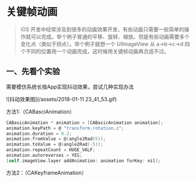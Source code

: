 <h1>关键帧动画</h1>




> iOS 开发中经常涉及到很多的动画效果开发，有些动画只需要一些简单的操作就可以完成。举个例子普通的平移、旋转、缩放。但是有些动画需要多个变化点（类似于拐点）。举个例子就想一个 UIImageView 从 a-&gt;b-&gt;c-&gt;d 四个不同的位置用一个动画完成，这时候用关键帧动画再合适不过。




<h2>一、先看个实验</h2>


<p>需要模仿系统长按App实现抖动效果，尝试几种实现办法</p>

![抖动效果图](/assets/2018-01-11 23_41_53.gif)
<p>方法1:（CABasciAnimation）</p>

```objective-c
CABasicAnimation * animation = [CABasicAnimation animation];
animation.keyPath = @ "transform.rotation.z";
animation.duration = 0.2;
animation.fromValue = @(angle2Rad(5));
animation.toValue = @(angle2Rad(-5));
animation.repeatCount = HUGE_VALF;
animation.autoreverses = YES;
[self.imageView.layer addAnimation: animation forKey: nil];
```


<p>方法2：（CAKeyframeAnimation）</p>

```objective-c


```





